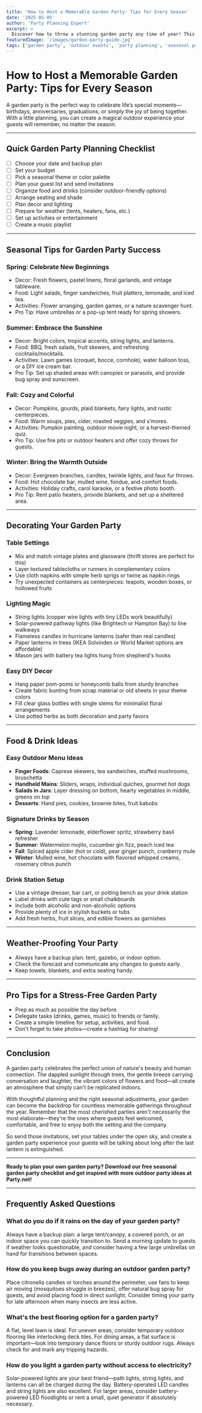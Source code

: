 ```yaml
---
title: 'How to Host a Memorable Garden Party: Tips for Every Season'
date: '2025-05-05'
author: 'Party Planning Expert'
excerpt: >
  Discover how to throw a stunning garden party any time of year! This guide covers planning, decor, food, weather-proofing, and fun ideas for unforgettable outdoor celebrations—plus pro tips and checklists.
featuredImage: '/images/garden-party-guide.jpg'
tags: ['garden party', 'outdoor events', 'party planning', 'seasonal parties']
---
```


# How to Host a Memorable Garden Party: Tips for Every Season

A garden party is the perfect way to celebrate life’s special moments—birthdays, anniversaries, graduations, or simply the joy of being together. With a little planning, you can create a magical outdoor experience your guests will remember, no matter the season.

---

## Quick Garden Party Planning Checklist

- [ ] Choose your date and backup plan
- [ ] Set your budget
- [ ] Pick a seasonal theme or color palette
- [ ] Plan your guest list and send invitations
- [ ] Organize food and drinks (consider outdoor-friendly options)
- [ ] Arrange seating and shade
- [ ] Plan decor and lighting
- [ ] Prepare for weather (tents, heaters, fans, etc.)
- [ ] Set up activities or entertainment
- [ ] Create a music playlist

---

## Seasonal Tips for Garden Party Success

### Spring: Celebrate New Beginnings

- Decor: Fresh flowers, pastel linens, floral garlands, and vintage tableware.
- Food: Light salads, finger sandwiches, fruit platters, lemonade, and iced tea.
- Activities: Flower arranging, garden games, or a nature scavenger hunt.
- Pro Tip: Have umbrellas or a pop-up tent ready for spring showers.

### Summer: Embrace the Sunshine

- Decor: Bright colors, tropical accents, string lights, and lanterns.
- Food: BBQ, fresh salads, fruit skewers, and refreshing cocktails/mocktails.
- Activities: Lawn games (croquet, bocce, cornhole), water balloon toss, or a DIY ice cream bar.
- Pro Tip: Set up shaded areas with canopies or parasols, and provide bug spray and sunscreen.

### Fall: Cozy and Colorful

- Decor: Pumpkins, gourds, plaid blankets, fairy lights, and rustic centerpieces.
- Food: Warm soups, pies, cider, roasted veggies, and s’mores.
- Activities: Pumpkin painting, outdoor movie night, or a harvest-themed quiz.
- Pro Tip: Use fire pits or outdoor heaters and offer cozy throws for guests.

### Winter: Bring the Warmth Outside

- Decor: Evergreen branches, candles, twinkle lights, and faux fur throws.
- Food: Hot chocolate bar, mulled wine, fondue, and comfort foods.
- Activities: Holiday crafts, carol karaoke, or a festive photo booth.
- Pro Tip: Rent patio heaters, provide blankets, and set up a sheltered area.

---

## Decorating Your Garden Party

### Table Settings
- Mix and match vintage plates and glassware (thrift stores are perfect for this)
- Layer textured tablecloths or runners in complementary colors
- Use cloth napkins with simple herb sprigs or twine as napkin rings
- Try unexpected containers as centerpieces: teapots, wooden boxes, or hollowed fruits

### Lighting Magic
- String lights (copper wire lights with tiny LEDs work beautifully)
- Solar-powered pathway lights (like Brightech or Hampton Bay) to line walkways
- Flameless candles in hurricane lanterns (safer than real candles)
- Paper lanterns in trees (IKEA Solvinden or World Market options are affordable)
- Mason jars with battery tea lights hung from shepherd's hooks

### Easy DIY Decor
- Hang paper pom-poms or honeycomb balls from sturdy branches
- Create fabric bunting from scrap material or old sheets in your theme colors
- Fill clear glass bottles with single stems for minimalist floral arrangements
- Use potted herbs as both decoration and party favors

---

## Food & Drink Ideas

### Easy Outdoor Menu Ideas
- **Finger Foods**: Caprese skewers, tea sandwiches, stuffed mushrooms, bruschetta
- **Handheld Mains**: Sliders, wraps, individual quiches, gourmet hot dogs
- **Salads in Jars**: Layer dressing on bottom, hearty vegetables in middle, greens on top
- **Desserts**: Hand pies, cookies, brownie bites, fruit kabobs

### Signature Drinks by Season
- **Spring**: Lavender lemonade, elderflower spritz, strawberry basil refresher
- **Summer**: Watermelon mojito, cucumber gin fizz, peach iced tea
- **Fall**: Spiced apple cider (hot or cold), pear ginger punch, cranberry mule
- **Winter**: Mulled wine, hot chocolate with flavored whipped creams, rosemary citrus punch

### Drink Station Setup
- Use a vintage dresser, bar cart, or potting bench as your drink station
- Label drinks with cute tags or small chalkboards
- Include both alcoholic and non-alcoholic options
- Provide plenty of ice in stylish buckets or tubs
- Add fresh herbs, fruit slices, and edible flowers as garnishes

---

## Weather-Proofing Your Party

- Always have a backup plan: tent, gazebo, or indoor option.
- Check the forecast and communicate any changes to guests early.
- Keep towels, blankets, and extra seating handy.

---

## Pro Tips for a Stress-Free Garden Party

- Prep as much as possible the day before.
- Delegate tasks (drinks, games, music) to friends or family.
- Create a simple timeline for setup, activities, and food.
- Don’t forget to take photos—create a hashtag for sharing!

---

## Conclusion

A garden party celebrates the perfect union of nature's beauty and human connection. The dappled sunlight through trees, the gentle breeze carrying conversation and laughter, the vibrant colors of flowers and food—all create an atmosphere that simply can't be replicated indoors.

With thoughtful planning and the right seasonal adjustments, your garden can become the backdrop for countless memorable gatherings throughout the year. Remember that the most cherished parties aren't necessarily the most elaborate—they're the ones where guests feel welcomed, comfortable, and free to enjoy both the setting and the company.

So send those invitations, set your tables under the open sky, and create a garden party experience your guests will be talking about long after the last lantern is extinguished.

---

**Ready to plan your own garden party? Download our free seasonal garden party checklist and get inspired with more outdoor party ideas at Party.net!**

---

## Frequently Asked Questions

### What do you do if it rains on the day of your garden party?

Always have a backup plan: a large tent/canopy, a covered porch, or an indoor space you can quickly transition to. Send a morning update to guests if weather looks questionable, and consider having a few large umbrellas on hand for transitions between spaces.

### How do you keep bugs away during an outdoor garden party?

Place citronella candles or torches around the perimeter, use fans to keep air moving (mosquitoes struggle in breezes), offer natural bug spray for guests, and avoid placing food in direct sunlight. Consider timing your party for late afternoon when many insects are less active.

### What's the best flooring option for a garden party?

A flat, level lawn is ideal. For uneven areas, consider temporary outdoor flooring like interlocking deck tiles. For dining areas, a flat surface is important—look into temporary dance floors or sturdy outdoor rugs. Always check for and mark any tripping hazards.

### How do you light a garden party without access to electricity?

Solar-powered lights are your best friend—path lights, string lights, and lanterns can all be charged during the day. Battery-operated LED candles and string lights are also excellent. For larger areas, consider battery-powered LED floodlights or rent a small, quiet generator if absolutely necessary.

